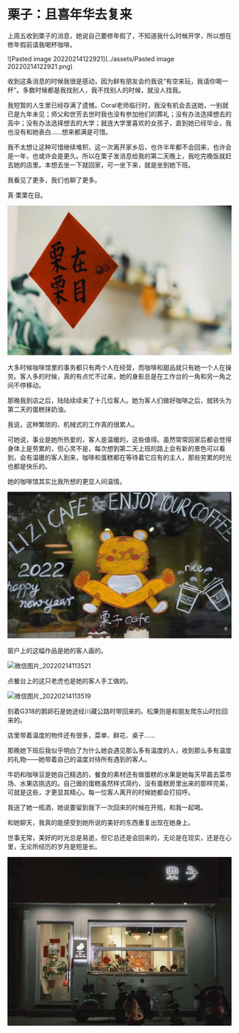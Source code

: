 # 栗子：且喜年华去复来

上周五收到栗子的消息，她说自己要修年假了，不知道我什么时候开学，所以想在修年假前请我喝杯咖啡。

![Pasted image 20220214122921](../assets/Pasted image 20220214122921.png)

收到这条消息的时候我很是感动，因为鲜有朋友会约我说“有空来玩，我请你喝一杯”。多数时候都是我找别人，我不找别人的时候，就没人找我。

我短暂的人生里已经存满了遗憾。Coral老师临行时，我没有机会去送她，一别就已是九年未见；师父和世芳去世时我也没有参加他们的葬礼；没有办法选择想去的高中；没有办法选择想去的大学；就连大学里喜欢的女孩子，直到她已经毕业，我也没有和她表白……想来都满是可惜。

我不太想让这种可惜继续堆积，这一次离开家乡后，也许半年都不会回来，也许会是一年，也或许会是更久。所以在栗子发消息给我的第二天晚上，我吃完晚饭就赶去她的店里。本想去坐一下就回家，可一坐下来，就是坐到她下班。

我看见了更多，我们也聊了更多。

真·栗栗在目。

![微信图片_20220214113529](../assets/微信图片_20220214113529.jpg)

大多时候咖啡馆里的事务都只有两个人在经营，而咖啡和甜品就只有她一个人在操劳。客人多的时候，真的有点忙不过来，她的身影总是在工作台的一角和另一角之间不停移动。

那晚我到店之后，陆陆续续来了十几位客人。她为客人们做好咖啡之后，就转头为第二天的蛋糕抹奶油。

我说，这种繁琐的、机械式的工作真的很累人。

可她说，事业是她所热爱的，客人是温暖的，这些值得。虽然常常回家后都会觉得身体上是劳累的，但心灵不是，每次想到第二天上班的路上会有新的景色可以看到，会有温暖的客人到来，咖啡和蛋糕都在等待着它应有的主人，那些劳累的时光也都是快乐的。

她的咖啡馆其实比我所想的更显人间温情。

![微信图片_20220214133720](../assets/微信图片_20220214133720.jpg)

窗户上的这幅作品是她的客人画的。

![微信图片_20220214113521](../assets/微信图片_20220214113521.jpg)

点餐台上的这只老虎也是她的客人手工做的。

![微信图片_20220214113519](../assets/微信图片_20220214113519.jpg)

刻着G318的鹅卵石是她途经川藏公路时带回来的。松果则是和朋友爬东山时捡回来的。

店里带着温度的物件还有很多，菜单、鲜花、桌子……

那晚她下班后我似乎明白了为什么她会遇见那么多有温度的人，收到那么多有温度的礼物——她带着自己的温度对待所有遇到的客人。

牛奶和咖啡豆是她自己精选的，餐食的素材还有做蛋糕的水果是她每天早晨去菜市场、水果店挑选的。自己做的蛋糕虽然样式简约，没有蛋糕房里出来的那样完美，可就是这些，才更显其精心。每一位客人离开的时候她都会打招呼。

我送了她一瓶酒，她说要留到我下一次回来的时候在开瓶，和我一起喝。

和她聊天，我真的能感受到她所说的美好的东西重复出现在她身上。

世事无常，美好的时光总是易逝，但它总还是会回来的，无论是在现实，还是在心里，无论所经历的岁月是短是长。

![微信图片_20220214113527](../assets/微信图片_20220214113527.jpg)